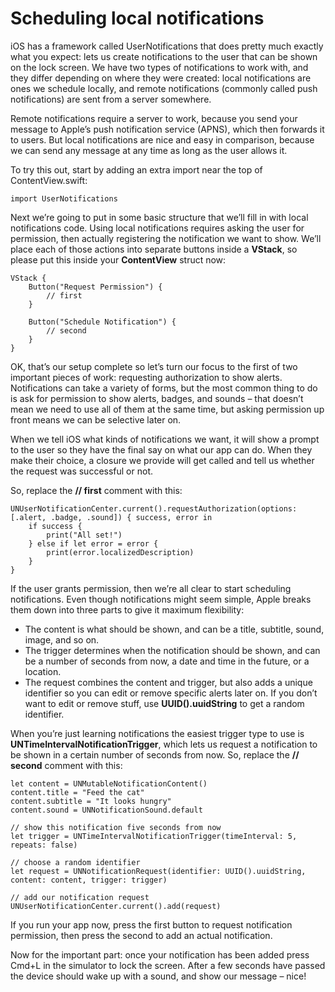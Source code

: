 # Scheduling local notifications

iOS has a framework called UserNotifications that does pretty much exactly what you expect: lets us create notifications to the user that can be shown on the lock screen. We have two types of notifications to work with, and they differ depending on where they were created: local notifications are ones we schedule locally, and remote notifications (commonly called push notifications) are sent from a server somewhere.

Remote notifications require a server to work, because you send your message to Apple’s push notification service (APNS), which then forwards it to users. But local notifications are nice and easy in comparison, because we can send any message at any time as long as the user allows it.

To try this out, start by adding an extra import near the top of ContentView.swift:
```
import UserNotifications
```
Next we’re going to put in some basic structure that we’ll fill in with local notifications code. Using local notifications requires asking the user for permission, then actually registering the notification we want to show. We’ll place each of those actions into separate buttons inside a **VStack**, so please put this inside your **ContentView** struct now:
```
VStack {
    Button("Request Permission") {
        // first
    }

    Button("Schedule Notification") {
        // second
    }
}
```
OK, that’s our setup complete so let’s turn our focus to the first of two important pieces of work: requesting authorization to show alerts. Notifications can take a variety of forms, but the most common thing to do is ask for permission to show alerts, badges, and sounds – that doesn’t mean we need to use all of them at the same time, but asking permission up front means we can be selective later on.

When we tell iOS what kinds of notifications we want, it will show a prompt to the user so they have the final say on what our app can do. When they make their choice, a closure we provide will get called and tell us whether the request was successful or not.

So, replace the **// first** comment with this:
```
UNUserNotificationCenter.current().requestAuthorization(options: [.alert, .badge, .sound]) { success, error in
    if success {
        print("All set!")
    } else if let error = error {
        print(error.localizedDescription)
    }
}
```
If the user grants permission, then we’re all clear to start scheduling notifications. Even though notifications might seem simple, Apple breaks them down into three parts to give it maximum flexibility:

- The content is what should be shown, and can be a title, subtitle, sound, image, and so on.
- The trigger determines when the notification should be shown, and can be a number of seconds from now, a date and time in the future, or a location.
- The request combines the content and trigger, but also adds a unique identifier so you can edit or remove specific alerts later on. If you don’t want to edit or remove stuff, use **UUID().uuidString** to get a random identifier.

When you’re just learning notifications the easiest trigger type to use is **UNTimeIntervalNotificationTrigger**, which lets us request a notification to be shown in a certain number of seconds from now. So, replace the **// second** comment with this:
```
let content = UNMutableNotificationContent()
content.title = "Feed the cat"
content.subtitle = "It looks hungry"
content.sound = UNNotificationSound.default

// show this notification five seconds from now
let trigger = UNTimeIntervalNotificationTrigger(timeInterval: 5, repeats: false)

// choose a random identifier
let request = UNNotificationRequest(identifier: UUID().uuidString, content: content, trigger: trigger)

// add our notification request
UNUserNotificationCenter.current().add(request)
```
If you run your app now, press the first button to request notification permission, then press the second to add an actual notification.

Now for the important part: once your notification has been added press Cmd+L in the simulator to lock the screen. After a few seconds have passed the device should wake up with a sound, and show our message – nice!

